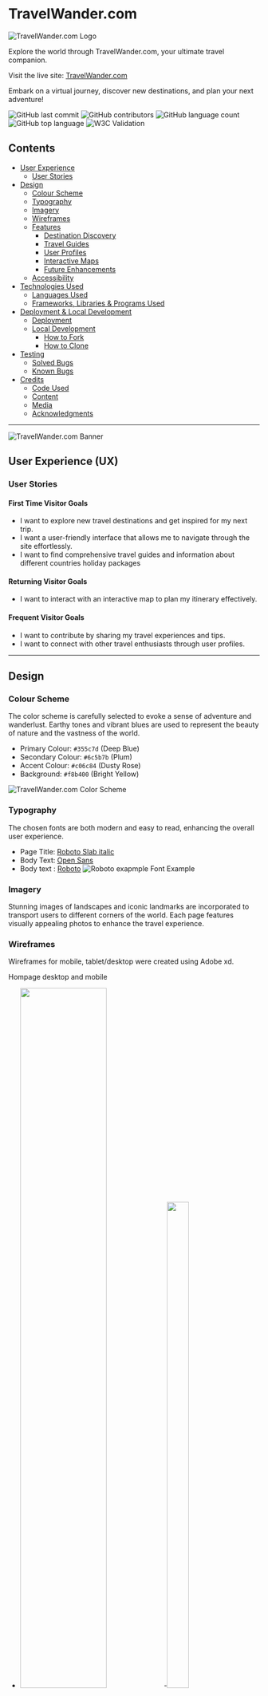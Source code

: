 # TravelWander.com

![TravelWander.com Logo](assets/images/travellogo1.png)

Explore the world through TravelWander.com, your ultimate travel companion.

Visit the live site: [TravelWander.com](https://maisam2004.github.io/Travelwander/)

Embark on a virtual journey, discover new destinations, and plan your next adventure!

![GitHub last commit](https://img.shields.io/github/last-commit/your-username/TravelWander?color=blue&style=for-the-badge)
![GitHub contributors](https://img.shields.io/github/contributors/your-username/TravelWander?color=orange&style=for-the-badge)
![GitHub language count](https://img.shields.io/github/languages/count/your-username/TravelWander?color=yellow&style=for-the-badge)
![GitHub top language](https://img.shields.io/github/languages/top/your-username/TravelWander?color=green&style=for-the-badge)
![W3C Validation](https://img.shields.io/w3c-validation/html?logoColor=blue&style=for-the-badge&targetUrl=https%3A%2F%2Fwww.travelwander.com%2F)

## Contents

- [User Experience](#user-experience-ux)
  - [User Stories](#user-stories)
- [Design](#design)
  - [Colour Scheme](#colour-scheme)
  - [Typography](#typography)
  - [Imagery](#imagery)
  - [Wireframes](#wireframes)
  - [Features](#features)
    - [Destination Discovery](#destination-discovery)
    - [Travel Guides](#travel-guides)
    - [User Profiles](#user-profiles)
    - [Interactive Maps](#interactive-maps)
    - [Future Enhancements](#future-enhancements)
  - [Accessibility](#accessibility)
- [Technologies Used](#technologies-used)
  - [Languages Used](#languages-used)
  - [Frameworks, Libraries &amp; Programs Used](#frameworks-libraries--programs-used)
- [Deployment &amp; Local Development](#deployment--local-development)
  - [Deployment](#deployment)
  - [Local Development](#local-development)
    - [How to Fork](#how-to-fork)
    - [How to Clone](#how-to-clone)
- [Testing](#testing)
  - [Solved Bugs](#solved-bugs)
  - [Known Bugs](#known-bugs)
- [Credits](#credits)
  - [Code Used](#code-used)
  - [Content](#content)
  - [Media](#media)
  - [Acknowledgments](#acknowledgments)

---

![TravelWander.com Banner](assets/images/banner.jpg)

## User Experience (UX)

### User Stories

#### First Time Visitor Goals

- I want to explore new travel destinations and get inspired for my next trip.
- I want a user-friendly interface that allows me to navigate through the site effortlessly.
- I want to find comprehensive travel guides and information about different countries holiday packages

#### Returning Visitor Goals

- I want to interact with an interactive map to plan my itinerary effectively.

#### Frequent Visitor Goals

- I want to contribute by sharing my travel experiences and tips.
- I want to connect with other travel enthusiasts through user profiles.

---

## Design

### Colour Scheme

The color scheme is carefully selected to evoke a sense of adventure and wanderlust. Earthy tones and vibrant blues are used to represent the beauty of nature and the vastness of the world.

- Primary Colour: `#355c7d` (Deep Blue)
- Secondary Colour: `#6c5b7b` (Plum)
- Accent Colour: `#c06c84` (Dusty Rose)
- Background: `#f8b400` (Bright Yellow)

![TravelWander.com Color Scheme](assets/wireframes/Travelwandercom.png)

### Typography

The chosen fonts are both modern and easy to read, enhancing the overall user experience.

- Page Title: [Roboto Slab italic](https://fonts.google.com/specimen/Roboto?query=roboto)
- Body Text: [Open Sans](https://fonts.google.com/specimen/Open+Sans)
- Body text : [Roboto](https://fonts.google.com/specimen/Roboto?query=roboto)
  ![Roboto exapmple Font Example](assets/images/robotfont.png)

### Imagery

Stunning images of landscapes and iconic landmarks are incorporated to transport users to different corners of the world. Each page features visually appealing photos to enhance the travel experience.

### Wireframes

Wireframes for mobile, tablet/desktop were created using Adobe xd.

Hompage desktop and mobile

- <img src="./assets/wireframes/first_wireframe.png" style="width: 60%; height: 60%;">-<img src="./assets/wireframes/mobile_first_wireframe.png" style="width: 30%; height: 50%;">

<img src="./assets/wireframes/flags.png" style="width: 60%; height: 60%;">-<img src="./assets/wireframes/flagsmobile.png" style="width: 30%; height: 50%;"> 
--third lists and map hotels --
- <img src="./assets/wireframes/hotelsmaplists.png" style="width: 60%; height: 60%;">
- <img src="./assets/wireframes/hotelsmaplists.png" style="width: 60%; height: 60%;"><img src="./assets/wireframes/hotelsmaplisttablet1.png" style="width: 60%; height: 60%;"><img src="./assets/wireframes/hotelsmaplisttablet.png" style="width: 50%; height: 50%;">

updated

- <img src="./assets/wireframes/mobile_hotelslists.png" style="width: 30%; height: 50%;"> - <img src="./assets/wireframes/hotelsmaplistmobile1.png" style="width: 30%; height: 50%;">
- <img src="./assets/wireframes/hotelsmaplistmobile2.png" style="width: 30%; height: 50%;">
- <img src="./assets/wireframes/hotelfulldetails1.png" style="width: 60%; height: 60%;">
- <img src="./assets/wireframes/mobile_hotelfulldetails.png" style="width: 30%; height: 50%;"><img src="./assets/wireframes/hotelfulldetailsmobile.png" style="width: 30%; height: 60%;">

### Features

Explore the rich features of TravelWander.com, designed to provide an immersive and dynamic experience for users.

1. **Responsive Design:**

   - All pages are seamlessly responsive, ensuring a consistent and enjoyable user experience across mobile, tablet, and desktop devices.
     and on mobile add grid system to show menu by click on hamburger lines.
2. **Dynamic Content:**

   - The website's content is dynamic, sourced partly from APIs and a locally created JSON file. This ensures up-to-date information and a diverse range of travel details and weather information.
3. **Favicon Integration:**

   - The site incorporates a distinctive favicon, enhancing brand visibility in the browser. ![Favicon](./assets/images/favicon.png)
4. **Logo Navigation:**

   - The logo at the top of each page functions as a clickable link to the homepage, providing convenient navigation. This feature is implemented using JavaScript.
5. **Hero Video:**

   - The first page features a captivating hero section with a video, setting the tone for an engaging exploration of travel destinations.
6. **Continent Slides:**

   - Above the video, three slides showcase stunning photos of different continents, offering a visual preview of the diverse destinations available.
7. **Text Background Enhancement:**

   - To enhance readability, a blur drop shadow is applied as the background for text in certain sections. This ensures a comfortable reading experience, especially for information about the company and reviews.
8. **Footer with Telephone Link:**

   - Most pages include a footer with a telephone link. Users can click on the link to open a window for a quick call, providing easy access to support or inquiries.

Feel the wanderlust and enjoy the seamless features of TravelWander.com .

#### Home Page

The homepage of TravelWander.com offers a captivating introduction to the travel experience, blending aesthetics and functionality seamlessly.

- **Site Name and Logo:**

  - The site name and logo take center stage, creating a distinctive visual identity for TravelWander.com.
- **Navbar:**

  - An intuitive navigation bar ensures easy exploration, allowing users to effortlessly access different sections of the website.
- **Social Icons:**

  - Social icons are strategically placed, providing quick links to connect with TravelWander.com on various social media platforms.
- **Welcome Text:**

  - A warm welcome text invites users to embark on a virtual journey, setting the tone for an immersive travel experience.
- **Continents Slides:**

  - Three slides showcasing breathtaking images of different continents create a visually stunning backdrop, offering a glimpse into the diverse destinations awaiting exploration.
- **Company Information:**

  - Information about the company is elegantly presented, providing insights into TravelWander's mission and offerings.
- **Customer Reviews:**

  - Customer reviews add a personal touch, offering authentic perspectives and enhancing the credibility of the travel services.
- **Background Video:**

  - A dynamic background video runs throughout the homepage, adding a touch of dynamism and reinforcing the travel theme.

Experience the allure of TravelWander.com's homepage, where aesthetics meet functionality to inspire your wanderlust.

- <img src="./assets/wireframes/fullhomepage.jpeg" style="width: 90%; height: 70%;">
- <img src="./assets/wireframes/homepagem1.jpeg" style="width: 40%; height: 60%;">

#### Destination Discovery

- Embark on a journey of exploration with TravelWander.com's Destination Discovery feature. Delve into a diverse collection of travel destinations, each represented by its unique flag. Begin your adventure by selecting a continent on the first page, where you'll find concise information about the weather and the cost of holiday packages from your chosen destination.
- <img src="./assets/wireframes/flagspage.jpeg" style="width: 50%; height: 60%;"><img src="./assets/wireframes/flagspagemobile.jpeg" style="width: 30%; height: 60%;">

#### Interactive Maps

-Immerse yourself in the Interactive Maps experience, where each flag is a gateway to exciting holiday packages and detailed insights about the chosen country. With a simple click on a flag, you'll be transported to a wealth of travel information. Plan your itinerary, visualize travel routes, and make informed decisions to tailor your dream vacation with TravelWander.com.

- <img src="./assets/wireframes/packageslismap.jpg" style="width: 60%; height: 60%;"><img src="./assets/wireframes/packageslistviewtable.jpg" style="width: 30%; height: 60%;"><img src="./assets/wireframes/packageslistmobile.jpg" style="width: 30%; height: 60%;"><img src="./assets/wireframes/packagesmapmobile.png" style="width: 30%; height: 60%;">

Package Details
Discover the essence of your chosen destination with a comprehensive overview. This page unfolds the allure of your selected hotel through captivating images and an interactive map. Delve into the specifics of available hotel packages, showcasing key details to assist you in making an informed decision. When ready to embark on your journey, a convenient "Reserve" button awaits your click. Engage with the button to reveal a modal form, prompting you to provide necessary information for a personalized quote. Your seamless travel experience begins here.

#### Future Enhancements

- Integration with social media platforms for easy sharing of travel experiences.
- Real-time collaboration on travel itineraries with friends.
- Language translation features for global accessibility.
- Add new API from travel agency to be able booked on page

### Accessibility

The website prioritizes accessibility with:

- Semantic HTML5 elements for improved screen reader compatibility.
- High color contrast for text and background elements.
- Focus states on interactive elements for clear navigation.

---

## Technologies Used

### Languages Used

- HTML5
- CSS3
- JavaScript

### Frameworks, Libraries & Programs Used

- [Google Fonts](https://fonts.google.com/)
- [Figma](https://www.figma.com/)- Used to create wireframes.
- [Adobe xd ](https://www.adobe.com/) - Used to create wireframes.
- [GitHub](https://github.com/)
- [Git](https://git-scm.com/)
- [Visual Studio Code](https://code.visualstudio.com/)
- [Mapbox API ](https://api.mapbox.com/)-used to impliment map in pages
- [Open weather map  ](https://openweathermap.org/)-to show current weather information
- [Canva ](https://www.canva.com/create/logos/)-used to create logo for page
- [Unsplashed](https://unsplash.com/) -used for photos and videos

---

## Deployment & Local Development

### Deployment

The site is deployed using GitHub Pages. The main branch serves as the deployment branch, and updates are reflected automatically.

To deploy the site:

1. Fork the repository.
2. Go to the repository settings on GitHub.
3. Scroll down to the GitHub Pages section.
4. Choose the main branch as the source.

### Local Development

#### How to Fork

1. On GitHub, navigate to the repository.
2. In the top-right corner, click "Fork."
3. After forking, you'll have your copy of the repository.

#### How to Clone

1. On GitHub, navigate to your fork of the repository.
2. Click the green "Code" button.
3. Copy the URL.
4. Open your terminal.
5. Change the current working directory to the location where you want the cloned directory.
6. Type `git clone`, paste the URL, and press Enter.

---

## Testing

### Contents

- [Automated Testing](#automated-testing)
  - [W3C Validator](#w3c-validator)
  - [JavaScript Validator](#javascript-validator)
  - [Lighthouse](#lighthouse)
- [Manual Testing](#manual-testing)
  - [Testing User Stories](#testing-user-stories)
  - [Full Testing](#full-testing)

---

### Automated Testing 

- <img src="./assets/wireframes/validatorhtml.jpg" style="width: 90%; height: 70%;">

- <img src="./assets/wireframes/cssvalidtion.png" style="width: 90%; height: 70%;">

#### W3C Validator (html , css)

- **index.html**: Passed.
- **packagesall.html**: No errors, 1 Warning. The warning is for an empty H2 tag. This is where package details are inserted dynamically.
- **flags.html**: Passed.
- **contact.html**: Passed.
- **about.html**: Passed.
- **hotel_details.html**: Passed.
- **style.css**: Passed, no errors found.
- **style.css**: Passed.
- **packagesall.css**: passed.
- **flags.css**: Passed.
- **contact.css**: Passed.
- **about.css**: Passed.
- **hotel_details.css**: Passed.
- **style.css**: Passed, no errors found.

#### JavaScript Validator

##### a part from thease warning all js codes passed (

###### 'const' is available in ES6 (use 'esversion: 6') or Mozilla JS extensions (use moz).

###### 'arrow function syntax (=>)' is only available in ES6 (use 'esversion: 6').)

- **homelink.js**: Passed.
- **crrrentpage.js**: Passed.
- **flags.js**: Passed.
- **hoteldetails.js**: Passed.
- **linktohoteldetails.js**: Passed.
- **mapbox.js**: Passed.
- **mapview**: Passed.
- **reserve.js**: Passed.
- **see_map.js**: Passed.
- **mapbox.js**: Passed.
- **mapview**: Passed.
- **reserve.js**: Passed.
- **sidebar**: Passed.
- **slideDives.js**: Passed.
- **swapingimg.js**: Passed.
- **weather.js**: Passed.
- **allpackagescountry.js**: Passed.
- **linktohoteldetails.js**: Passed with one warning. Async functions are only available in ES8. It also stated that there are 4 unused variables; however, these are being used.
- **destinations.js**: Passed.

### Manual Testing

#### Testing User Stories

**First Time Visitors**

| Goals                                                                         | How are they achieved?                                                                                |
| ----------------------------------------------------------------------------- | ----------------------------------------------------------------------------------------------------- |
| I want to explore travel destinations and available packages.                 | The TravelWander website provides a variety of destinations and travel packages for users to explore. |
| I want to easily navigate through the website to find the information I need. | Intuitive navigation and clear calls-to-action are implemented for easy exploration.                  |
| I want visually appealing content that showcases destinations and packages.   | High-quality images and well-crafted content are used to visually engage first-time visitors.         |

**Returning Visitors**

| Goals                                                              | How are they achieved?                                                                                 |
| ------------------------------------------------------------------ | ------------------------------------------------------------------------------------------------------ |
| I want to review and compare travel packages efficiently.          | The packages page allows users to view and compare details of various travel packages easily.          |
| I want to find new and exciting destinations to plan my next trip. | The destinations page highlights different travel spots, providing inspiration for returning visitors. |

**Frequent Visitors**

| Goals                                                             | How are they achieved?                                                                                |
| ----------------------------------------------------------------- | ----------------------------------------------------------------------------------------------------- |
| I want to check for any new travel packages or updates regularly. | A blog or news section keeps frequent visitors informed about new packages, travel tips, and updates. |
| I want a seamless booking experience for selected packages.       | The booking process is streamlined, providing an efficient and user-friendly experience.              |

#### Full Testing

Full testing was performed on the following devices:

**Laptop:**

- MacBook Pro 2021 13-inch screen

**Mobile Devices:**

- iPhone 12 Pro.
- Samsung Galaxy S21.

Each device tested the site using the following browsers:

- Google Chrome
- Safari
- Firefox

Additional testing was undertaken by friends and family on a variety of devices and screen sizes. They reported no issues when browsing and exploring the website.

<div style="border: 2px solid #fff; padding: 6px;">
 <h2> Home page </h2>
</div>

| Feature                           | Expected Outcome                                                 | Testing Performed             | Result                                  | Pass/Fail |
| --------------------------------- | ---------------------------------------------------------------- | ----------------------------- | --------------------------------------- | --------- |
| **Site's Logo**                   | Clicking the logo directs the user back to the home page         | Clicked on the logo           | Home page reloads                       | Pass      |
| **Navigation Menu**               | Easy navigation to different sections (Packages, Contact, About) | Clicked on each menu item     | Navigated to the corresponding sections | Pass      |
|                                   |                                                                  |                               |                                         |           |
| **Featured Destinations Section** | Visually appealing display of popular travel spots               | Scrolled through the section  | Images and details were engaging        | Pass      |
| **Call-to-Action Buttons**        | Prominent buttons for booking or exploring packages              | Clicked on "Explore Packages" | Redirected to the Packages page         | Pass      |

## Additional Details

- **Hero Page Content:** The home page serves as the hero page, featuring small notes about the company and customer reviews.

- **Continents Section:** Three photo slide cards represent each continent. Clicking on each card leads to the Flags page, displaying flags of countries within that continent.

- **Footer:** 
  - **Phone Number:** Clicking the phone number link allows users to call.
  - **Social Links:** Icons for social media links.
  - **Agency Protection:** Displays photos of visa cards and the agency protection stamp by ATOL agency.


<div style="border: 2px solid #fff; padding: 6px;">
 <h2> Flags Page </h2>
</div>

Each country is represented by a flag card, providing a quick overview of available travel opportunities. The card includes:

| Feature      | Expected Outcome                                         | Testing Performed           | Result                                                         | Pass/Fail |
| ------------ | -------------------------------------------------------- | --------------------------- | -------------------------------------------------------------- | --------- |
| Flag         | Iconic representation of the country's flag.             | Visual inspection           | Flags are displayed accurately.                                | Pass      |
| Package Info | Brief details about available travel packages and costs. | Clicked on flag cards       | Information about travel packages is displayed correctly.      | Pass      |
| Weather Info | Real-time weather conditions in the country.             | Checked weather information | Weather updates are accurate and aligned with OpenWeather API. | Pass      |

###### - navigation to Packages Page

To explore comprehensive travel packages for a specific country:

1. Click on the flag card corresponding to the desired country.
2. You will be redirected to the Packages page for that country, where you can find detailed information about available packages, facilities, and more.


<div style="border: 2px solid #fff; padding: 6px;">
 <h2> Packagesall Page </h2>
</div>

| Feature         | Expected Outcome                                               | Testing Performed         | Result                                               | Pass/Fail |
| --------------- | -------------------------------------------------------------- | ------------------------- | ---------------------------------------------------- | --------- |
| Package cards   | Clear display of package details and prices                    | Checked each package card | Information and prices were displayed accurately     | Pass      |
| Package details | By click on More info button takes you different dynamic page | Clicked on a package card | Detailed information about the package was displayed | Pass      |

**Additional Features for Mobile View:**

- **Interactive Map:**

  - **Expected Outcome:** Users can view the locations of packages on an interactive map.
  - **Testing Performed:** Checked the map display on mobile devices.
  - **Result:** The map accurately displays the locations of packages.
  - **Pass/Fail:** Pass
- **Show Map Button:**

  - **Expected Outcome:** On mobile view, a button is provided to show the interactive map.
  - **Testing Performed:** Clicked the "Show Map" button.
  - **Result:** The map is displayed when the button is clicked.
  - **Pass/Fail:** Pass


<div style="border: 2px solid #fff; padding: 6px;">
 <h2> Hotel details Page</h2>
</div>

| Feature              | Expected Outcome                                               | Testing Performed                 | Result                                                                 | Pass/Fail |
| -------------------- | -------------------------------------------------------------- | --------------------------------- | ---------------------------------------------------------------------- | --------- |
| Hotel Information    | Detailed display of hotel information and available facilities | Reviewed hotel details            | Accurate information and facilities were displayed                     | Pass      |
| Map (Tablet/Desktop) | Map displaying the hotel location on tablet and desktop view   | Checked map on tablet/desktop     | The map accurately shows the hotel location                            | Pass      |
| Rating               | User rating provided for the hotel                             | Checked and verified user ratings | Ratings were displayed appropriately and aligned with user feedback    | Pass      |
| Reserve Button       | Clicking on "Reserve" button opens a modal form                | Clicked on "Reserve" button       | Modal form opened as expected, prompting user to enter name and number | Pass      |
| Modal Form           | User can enter name and number for reservation                 | Submitted form with valid data    | Form submitted successfully, displaying a reservation quote number     | Pass      |

**Reservation Data Storage:**

- **Local Storage:**

  - **Technology:** HTML5 provides localStorage for storing data on the client side.
  - **Workflow:** On form submission, user's name, number, and reservation quote number are stored in the browser's localStorage for a short period.
  - **Result:** Data is temporarily stored and can be accessed on the Displayinfo Page.
  - **Pass/Fail:** Pass

  ###### Displayinfo Page:*

| Feature                  | Expected Outcome                           | Testing Performed          | Result                                                 | Pass/Fail |
| ------------------------ | ------------------------------------------ | -------------------------- | ------------------------------------------------------ | --------- |
| Display Reservation Data | Show user's name, number, and quote number | Checked the displayed data | Information stored from Hoteldetails page is displayed | Pass      |


<div style="border: 2px solid #fff; padding: 6px;">
 <h2>Contact page</h2>
</div>

| Feature            | Expected Outcome                             | Testing Performed             | Result                                             | Pass/Fail |
| ------------------ | -------------------------------------------- | ----------------------------- | -------------------------------------------------- | --------- |
| Contact form       | User-friendly form for inquiries or feedback | Filled out the contact form   | Form submission successful                         | Pass      |
| Social media links | Quick access to social media profiles        | Clicked on social media icons | Redirected to the respective social media profiles | Pass      |
| Map integration    | Display of office location using Google Maps | Checked the map section       | Office location displayed accurately               | Pass      |

<div style="border: 2px solid #fff; padding: 6px;">
 <h2>About page</h2>
</div>

| Feature                         | Expected Outcome                                       | Testing Performed               | Result                                    | Pass/Fail |
| ------------------------------- | ------------------------------------------------------ | ------------------------------- | ----------------------------------------- | --------- |
| **Site's Logo**                 | Clicking the logo directs the user back to the home page | Clicked on the logo             | Home page reloads                         | Pass      |
| **Navigation Menu**             | Easy navigation to different sections (Home, Packages, Contact) | Clicked on each menu item     | Navigated to the corresponding sections   | Pass      |
| **Social Media Icons**          | Icons linking to social media profiles                 | Clicked on each social icon    | Redirected to the respective social media | Pass      |
|                                 |                                                        |                                 |                                           |           |
| **About TravelWander Section**  | Comprehensive text about TravelWander company          | Read through the content      | Detailed information about the company   | Pass      |
| **Contact Information**         | Brief contact details at the end of the page           | Verified the contact details | Contact information is accurate and clear | Pass      |
| **Footer**                      | ATOL protected stamp                                   | Inspected the ATOL stamp      | Assurance of agency protection           | Pass      |

## Additional Details

- **Company Overview:** The About page provides in-depth information about TravelWander, its mission, and values.

- **Contact Information:**
  - **Email:** contact@travelwander.com
  - **Phone:** [+44 8987555666]

- **Footer:**
  - The ATOL protected stamp ensures the agency's protection compliance.


## Credits

### Code Used

- While utilizing an API that presented correct and incorrect answers, I employed the Fisher-Yates Shuffle to randomize answer placement on buttons, ensuring a balanced distribution. I referred to a YouTube tutorial for further optimization based on my data structure. Special thanks to the tutorial, and gratitude to RapidAPI for streamlined access to essential resources.
- Custom scroll animations: Inspired by [AOS Library](https://michalsnik.github.io/aos/). try to learn from some of code sample
- Responsive navigation menu: Adapted from [W3Schools](https://www.w3schools.com/howto/howto_js_responsive_navbar.asp).
- implement map in a page by [Mapbox video](https://www.youtube.com/watch?v=kzPdpZ1BDG4&t=1s)

### Content

- Travel guides and information: Curated from various travel blogs and resources.
- User reviews: Provided by the TravelWander.com community.

### Media

- Stunning travel images: Sourced from [Unsplash](https://unsplash.com/) and [Pexels](https://www.pexels.com/).
  -Used [Videezy](https://www.videezy.com/) for hompage background

### Acknowledgments

- My mentor for invaluable guidance and support.
- The travel community for sharing their passion and insights.
- Code Institute for the educational resources and challenges.

---

Thank you for exploring the world with TravelWander.com!
